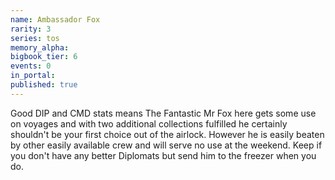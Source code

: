 ```yaml
---
name: Ambassador Fox
rarity: 3
series: tos
memory_alpha:
bigbook_tier: 6
events: 0
in_portal:
published: true
---
```


Good DIP and CMD stats means The Fantastic Mr Fox here gets some use on voyages and with two additional collections fulfilled he certainly shouldn't be your first choice out of the airlock. However he is easily beaten by other easily available crew and will serve no use at the weekend. Keep if you don't have any better Diplomats but send him to the freezer when you do.
